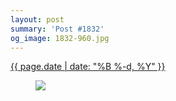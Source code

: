 ```yaml
---
layout: post
summary: 'Post #1832'
og_image: 1832-960.jpg
---
```


<p>
 <time>
  <a href="/1832">
   {{ page.date | date: "%B %-d, %Y" }}
  </a>
 </time>
 <a href="/1832">
  <figure data-taken="4/22/2024">
   <img sizes="(min-width: 700px) 50vw, calc(100vw - 2rem)" src="{{ site.assets_url }}/1832-480.jpg" srcset="{{ site.assets_url }}/1832-240.jpg 240w, {{ site.assets_url }}/1832-480.jpg 480w, {{ site.assets_url }}/1832-720.jpg 720w, {{ site.assets_url }}/1832-960.jpg 960w"/>
  </figure>
 </a>
</p>
